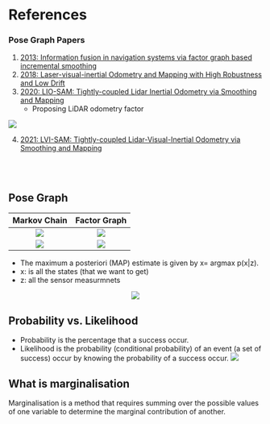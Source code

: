 # References



<!---
Started to write on Sep 3 2021
Zahra
-->

 
### Pose Graph Papers
 1. [2013: Information fusion in navigation systems via factor graph based incremental smoothing](https://www.cc.gatech.edu/~dellaert/pubs/Indelman13ras.pdf)
 2. [2018: Laser-visual-inertial Odometry and Mapping with High Robustness and Low Drift](https://www.researchgate.net/publication/326352534_Laser-visual-inertial_Odometry_and_Mapping_with_High_Robustness_and_Low_Drift)
 3. [2020: LIO-SAM: Tightly-coupled Lidar Inertial Odometry via Smoothing and Mapping](https://arxiv.org/pdf/2007.00258.pdf)
      - Proposing LiDAR odometry factor
<img src="https://user-images.githubusercontent.com/46463022/132263667-32ac0a70-3019-40ec-9ed0-8d4cf09738da.png">
      <br/>

 4. [2021: LVI-SAM: Tightly-coupled Lidar-Visual-Inertial Odometry via Smoothing and Mapping](https://arxiv.org/pdf/2104.10831.pdf)

<br/>
<br/>


## Pose Graph 
 | Markov Chain | Factor Graph  |
:-------------------------:|:-------------------------:
|![](https://user-images.githubusercontent.com/46463022/132266002-c2df2813-07e8-434b-aa14-ac17885b973e.png)|![](https://user-images.githubusercontent.com/46463022/132266011-e1b4e8a0-9bb6-44b5-9019-ef8e04eaceab.png)|
|![](https://user-images.githubusercontent.com/46463022/132265964-c0fb3e49-e1f6-407b-884c-51ad060520a9.png) | ![](https://user-images.githubusercontent.com/46463022/132265982-a8351aba-118e-4a9f-bbc6-bc0c9d92924d.png)|



   - The maximum a posteriori (MAP) estimate is given by x= argmax p(x|z).  
   - x: is all the states (that we want to get)  
   - z: all the sensor measurmnets 
   <p align="center"> 
    <img src="https://user-images.githubusercontent.com/46463022/132265095-32d04d65-bcb6-45ef-a10b-e19902df3e49.png">  
   </p>
   
## Probability vs. Likelihood
 - Probability is the percentage that a success occur. 
 - Likelihood is the probability (conditional probability) of an event (a set of success) occur by knowing the probability of a success occur.
![](https://user-images.githubusercontent.com/46463022/132373331-58fc126b-6eb6-4561-a219-501574f1a5cd.png)


## What is marginalisation
Marginalisation is a method that requires summing over the possible values of one variable to determine the marginal contribution of another. 

